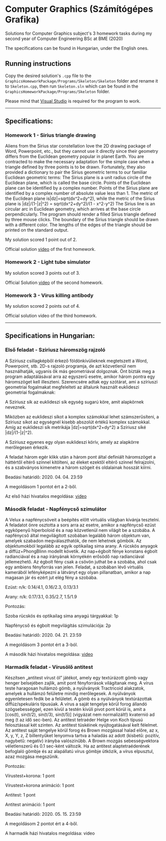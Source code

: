 # Computer Graphics (Számítógépes Grafika)
Solutions for Computer Graphics subject's 3 homework tasks during my second year of Computer Engineering BSc at BME (2020)

The specifications can be found in Hungarian, under the English ones.

## Running instructions
Copy the desired solution's ```.cpp``` file to the ```GraphicsHomeworkPackage/Programs/Skeleton/Skeleton``` folder and rename it to ```Skeleton.cpp```, then run ```Skeleton.sln``` which can be found in the ```GraphicsHomeworkPackage/Programs/Skeleton``` folder.

Please mind that [Visual Studio](https://visualstudio.microsoft.com/vs/) is required for the program to work.

- - - -

## Specifications:
### Homework 1 - Sirius triangle drawing
Aliens from the Sirius star constellation love the 2D drawing package of Word, Powerpoint, etc., but they cannot use it directly since their geometry differs from the Euclidean geometry popular in planet Earth. You are contracted to make the necessary adaptation for the simple case when a triangle defined by three points is to be drawn. Fortunately, they also provided a dictionary to pair the Sirius geometric terms to our familiar Euclidean geometric terms: 
The Sirius plane is a unit radius circle of the Euclidean plane, which is called the base circle.
Points of the Euclidean plane can be identified by a complex number. Points of the Sirius plane are identified by a complex number of absolute value less than 1. The metric of the Euclidean plane is|dz|=sqrt(dx^2+dy^2), while the metric of the Sirius plane is |dz|/(1-|z|^2) = sqrt(dx^2+dy^2)/(1 - x^2-y^2)
The Sirius line is an circular arc in Euclidean geometry, which arrives at the base circle perpendicularly. 
The program should render a filled Sirius triangle defined by three mouse clicks. The boundary of the Sirius triangle should be drawn with a different color. The lengths of the edges of the triangle should be printed on the standard output.

My solution scored 1 point out of 2.

Official solution [video](https://www.youtube.com/watch?v=_cCr-LF9QU0) of the first homework.

### Homework 2 - Light tube simulator
My solution scored 3 points out of 3.

Official Solution [video](https://www.youtube.com/watch?v=hTCNJaP_QNk) of the second homework.

### Homework 3 - Virus killing antibody
My solution scored 2 points out of 4.

Official solution video of the third homework.

- - - -

## Specifications in Hungarian:
### Első feladat - Sziriusz háromszög rajzoló
A Szíriusz csillagképből érkező földönkívülieknek megtetszett a Word, Powerpoint, stb. 2D-s rajzoló programja, de azt közvetlenül nem használhatják, ugyanis ők más geometriával dolgoznak. Önt bízták meg a program adaptálásával arra az egyszerű esetre, amikor három pontra egy háromszöget kell illeszteni. Szerencsére adtak egy szótárat, ami a szíriuszi geometriai fogalmakat megfelelteti az általunk használt euklideszi geometriai fogalmaknak:

A Szíriusz sík az euklideszi sík egység sugarú köre, amit alapkörnek neveznek.

Miközben az euklideszi síkot a komplex számokkal lehet számszerűsíteni, a Szíriusz síkot az egységnél kisebb abszolút értékű komplex számokkal. Amíg az euklideszi sík metrikája |dz|=sqrt(dx^2+dy^2) a Szíriusz síké |dz|/(1-|z|^2).

A Szíriusz egyenes egy olyan euklideszi körív, amely az alapkörre merőlegesen érkezik.

A feladat három egér klikk után a három pont által definiált háromszöget a háttértől eltérő színnel kitölteni, az éleket ezektől eltérő színnel felrajzolni, és a szabványos kimenetre a három szögeit és oldalainak hosszát kiírni.

Beadási határidő: 2020. 04. 04. 23:59

A megoldásom 1 pontot ért a 2-ből.

Az első házi hivatalos megoldása: [video](https://www.youtube.com/watch?v=_cCr-LF9QU0)

### Második feladat - Napfénycső szimulátor
A Velux a napfénycsöveit a beépítés előtt virtuális világban kívánja tesztelni. A feladatot önre osztotta a sors arra az esetre, amikor a napfénycső ezüst egyköpenyű hiperboloid és a nap közvetlenül nem világít be a szobába. A napfénycső által megvilágított szobában legalább három objektum van, amelyek szabadon megválaszthatók, de nem lehetnek gömbök. Az objektumokból legalább az egyik optikailag sima arany. A rücskös anyagok a diffúz+PhongBlinn modellt követik. Az nap+égbolt fénye konstans égbolt radianciával és a nap irányának környékén erősödő nap radianciával jellemezhető. Az égbolt fény csak a csövön juthat be a szobába, ahol csak egy ambiens fényforrás van jelen. Feladat, a szobában lévő virtuális kamerából lefényképezni a látványt egy olyan pillanatban, amikor a nap magasan jár és ezért jut elég fény a szobába.

Ezüst: n/k: 0.14/4.1, 0.16/2.3, 0.13/3.1

Arany: n/k: 0.17/3.1, 0.35/2.7, 1.5/1.9

Pontozás:

Szoba rücskös és optikailag sima anyagú tárgyakkal: 1p

Napfénycső és égbolt megvilágítás szimulációja: 2p

Beadási határidő: 2020. 04. 21. 23:59

A megoldásom 3 pontot ért a 3-ból.

A második házi hivatalos megoldása: [video](https://www.youtube.com/watch?v=hTCNJaP_QNk)

### Harmadik feladat - Vírusölő antitest
Készítsen „antitest vírust öl” játékot, amely egy textúrázott gömb vagy henger belsejében zajlik, amit pont fényforrások világítanak meg. A vírus teste haragosan hullámzó gömb, a nyúlványok Tractricoid alakzatok, amelyek a hullámzó felületre mindig merőlegesek. A nyúlványok egyenletesen fedik be a felületet. A gömb és a nyúlványok textúrázottak diffúz/spekuláris típusúak. A vírus a saját tengelye körül forog állandó szögsebességgel, ezen kívül a testén kívüli pivot pont körül is, amit a [cos(t), sin(t/2), sin(t/3), sin(t/5)] (vigyázat nem normalizált!) kvaternió ad meg (t az idő sec-ben). Az antitest tetraéder Helge von Koch típusú felosztással két szinten. Az antitest tüskéinek nyújtogatásával kelt félelmet. Az antitest saját tengelye körül forog és Brown mozgással halad előre, az x, X, y, Y, z, Z billentyűket lenyomva tartva a haladás az adott (kisbetű: pozitív, nagybetű: negatív) irányba valószínűbb. A Brown mozgás sebességvektora véletlenszerű és 0.1 sec-ként változik. Ha az antitest alaptetraéderének befoglaló gömbje és az alapállatú vírus gömbje ütközik, a vírus elpusztul, azaz mozgása megszűnik.

Pontozás:

Vírustest+korona: 1 pont

Vírustest+korona animáció: 1 pont

Antitest: 1 pont

Antitest animáció: 1 pont

Beadási határidő: 2020. 05. 15. 23:59

A megoldásom 2 pontot ért a 4-ből.

A harmadik házi hivatalos megoldása: video
